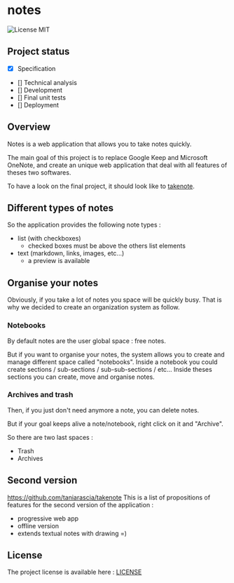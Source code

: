 # notes

![License MIT](https://img.shields.io/badge/License-MIT-blue.svg)

## Project status

* [x] Specification
* [] Technical analysis
* [] Development
* [] Final unit tests
* [] Deployment

## Overview

Notes is a web application that allows you to take notes quickly.

The main goal of this project is to replace Google Keep and Microsoft OneNote, and create an unique web application that deal with all features of theses two softwares.

To have a look on the final project, it should look like to [takenote](https://github.com/taniarascia/takenote).

## Different types of notes

So the application provides the following note types :

* list (with checkboxes)
  * checked boxes must be above the others list elements
* text (markdown, links, images, etc...)
  * a preview is available

## Organise your notes

Obviously, if you take a lot of notes you space will be quickly busy.
That is why we decided to create an organization system as follow.

### Notebooks

By default notes are the user global space : free notes.

But if you want to organise your notes, the system allows you to create and manage different space called "notebooks".
Inside a notebook you could create sections / sub-sections / sub-sub-sections / etc...
Inside theses sections you can create, move and organise notes.

### Archives and trash

Then, if you just don't need anymore a note, you can delete notes.

But if your goal keeps alive a note/notebook, right click on it and "Archive".

So there are two last spaces :

* Trash
* Archives

## Second version
https://github.com/taniarascia/takenote
This is a list of propositions of features for the second version of the application :

* progressive web app
* offline version
* extends textual notes with drawing =)

## License

The project license is available here : [LICENSE](https://github.com/Couapy/notes/blob/master/LICENSE)
